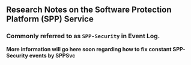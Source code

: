## Research Notes on the Software Protection Platform (SPP) Service
### Commonly referred to as **`SPP-Security`** in Event Log.
**More information will go here soon regarding how to fix constant SPP-Security events by SPPSvc**
